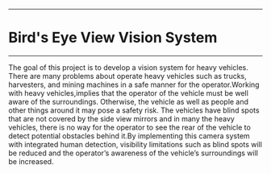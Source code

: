 _ _ _
# Bird's Eye View Vision System
_ _ _

The goal of this project is to develop a vision system for heavy vehicles. There are many problems about operate heavy vehicles such as trucks, harvesters, and mining machines in a safe manner for the operator.Working with heavy vehicles,implies that the operator of the vehicle must be well aware of the surroundings. 
Otherwise, the vehicle as well as people and other things around it may pose a safety risk. The vehicles have blind spots that are not covered by the side view mirrors and in many the heavy vehicles, there is no way for the operator to see the rear of the vehicle 
to detect potential obstacles behind it.By implementing this camera system with integrated human detection, visibility limitations such as blind spots will be reduced and the operator’s awareness of the vehicle’s surroundings will be increased.

 
